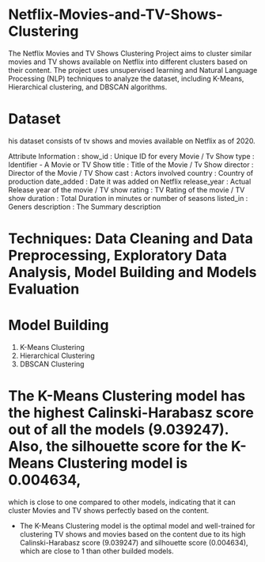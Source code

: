 # Netflix-Movies-and-TV-Shows-Clustering

The Netflix Movies and TV Shows Clustering Project aims to cluster similar movies and TV shows available on Netflix into different clusters based on their content. The project uses unsupervised learning and Natural Language Processing (NLP) techniques to analyze the dataset, including K-Means, Hierarchical clustering, and DBSCAN algorithms.

# Dataset
his dataset consists of tv shows and movies available on Netflix as of 2020.
 
 Attribute Information :
 show_id : Unique ID for every Movie / Tv Show
 type : Identifier - A Movie or TV Show
 title : Title of the Movie / Tv Show
 director : Director of the Movie / TV Show
 cast : Actors involved
 country : Country of production
 date_added : Date it was added on Netflix
 release_year : Actual Release year of the movie / TV show
 rating : TV Rating of the movie / TV show
 duration : Total Duration in minutes or number of seasons
 listed_in : Geners
 description : The Summary description

 # Techniques: Data Cleaning and Data Preprocessing, Exploratory Data Analysis, Model Building and Models Evaluation
 # Model Building
1. K-Means Clustering
2. Hierarchical Clustering
3. DBSCAN Clustering

#  The K-Means Clustering model has the highest Calinski-Harabasz score out of all the models (9.039247). Also, the silhouette score for the K-Means Clustering model is 0.004634,
 which is close to one compared to other models, indicating that it can cluster Movies and TV shows perfectly based on the content.
 - The K-Means Clustering model is the optimal model and well-trained for clustering TV shows and movies based on the content due to its high
 Calinski-Harabasz score (9.039247) and silhouette score (0.004634), which are close to 1 than other builded models.
